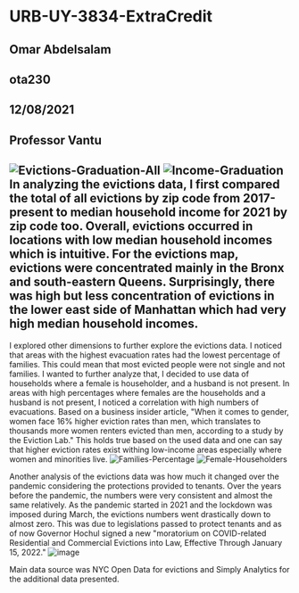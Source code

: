 # URB-UY-3834-ExtraCredit
## Omar Abdelsalam
## ota230
## 12/08/2021
## Professor Vantu


![Evictions-Graduation-All](https://user-images.githubusercontent.com/52751378/145333653-6a002f95-ddc7-4264-a083-66af0817b105.png)
![Income-Graduation](https://user-images.githubusercontent.com/52751378/145339738-43a831bc-c80a-434b-b060-9673e2b2895a.png)
In analyzing the evictions data, I first compared the total of all evictions by zip code from 2017-present to median household income for 2021 by zip code too. Overall, evictions occurred in locations with low median household incomes which is intuitive. For the evictions map, evictions were concentrated mainly in the Bronx and south-eastern Queens. Surprisingly, there was high but less concentration of evictions in the lower east side of Manhattan which had very high median household incomes.
-----------------------------------------------------------------------------------------------------------------------------------------------------------------------------------

I explored other dimensions to further explore the evictions data. I noticed that areas with the highest evacuation rates had the lowest percentage of families. This could mean that most evicted people were not single and not families. I wanted to further analyze that, I decided to use data of households where a female is householder, and a husband is not present. In areas with high percentages where females are the households and a husband is not present, I noticed a correlation with high numbers of evacuations. Based on a business insider article, "When it comes to gender, women face 16% higher eviction rates than men, which translates to thousands more women renters evicted than men, according to a study by the Eviction Lab." This holds true based on the used data and one can say that higher eviction rates exist withing low-income areas especially where women and minorities live.
![Families-Percentage](https://user-images.githubusercontent.com/52751378/145335884-8b07d2be-5e52-4ab6-af15-3307e42530b0.png)
![Female-Householders](https://user-images.githubusercontent.com/52751378/145338373-751ecb5b-2ac3-4936-b695-0c715fb9fd76.png)

Another analysis of the evictions data was how much it changed over the pandemic considering the protections provided to tenants. Over the years before the pandemic, the numbers were very consistent and almost the same relatively. As the pandemic started in 2021 and the lockdown was imposed during March, the evictions numbers went drastically down to almost zero. This was due to legislations passed to protect tenants and as of now Governor Hochul signed a new "moratorium on COVID-related Residential and Commercial Evictions into Law, Effective Through January 15, 2022."
![image](https://user-images.githubusercontent.com/52751378/145339175-b8e46009-a14b-4c55-8fff-d97c8f44ccec.png)

Main data source was NYC Open Data for evictions and Simply Analytics for the additional data presented. 
